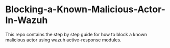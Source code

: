 # Blocking-a-Known-Malicious-Actor-In-Wazuh
This repo contains the step by step guide for how to block a known malicious actor using wazuh active-response modules.
